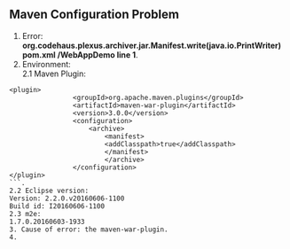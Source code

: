 ## Maven Configuration Problem

1. Error: **org.codehaus.plexus.archiver.jar.Manifest.write(java.io.PrintWriter)	pom.xml	/WebAppDemo	line 1**.
2. Environment:   
2.1 Maven Plugin:
```
<plugin>
			 	<groupId>org.apache.maven.plugins</groupId>
				<artifactId>maven-war-plugin</artifactId>
				<version>3.0.0</version>
				<configuration>
					<archive>
						<manifest>
						<addClasspath>true</addClasspath>
						</manifest>
						</archive>
				</configuration>
</plugin>
```.
2.2 Eclipse version:  
Version: 2.2.0.v20160606-1100  
Build id: I20160606-1100  
2.3 m2e: 
1.7.0.20160603-1933  
3. Cause of error: the maven-war-plugin.  
4.  


